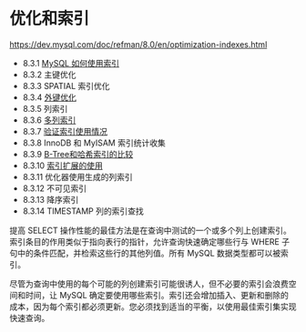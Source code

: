 # 优化和索引

<https://dev.mysql.com/doc/refman/8.0/en/optimization-indexes.html>

- 8.3.1 [MySQL 如何使用索引](MySQL如何使用索引.md)
- 8.3.2 主键优化
- 8.3.3 SPATIAL 索引优化
- 8.3.4 [外键优化](外键优化.md)
- 8.3.5 列索引
- 8.3.6 [多列索引](多列索引.md)
- 8.3.7 [验证索引使用情况](验证索引使用情况.md)
- 8.3.8 InnoDB 和 MyISAM 索引统计收集
- 8.3.9 [B-Tree和哈希索引的比较](B-Tree和Hash索引的比较.md)
- 8.3.10 [索引扩展的使用](MySQL如何使用索引.md)
- 8.3.11 优化器使用生成的列索引
- 8.3.12 不可见索引
- 8.3.13 降序索引
- 8.3.14 TIMESTAMP 列的索引查找

提高 SELECT 操作性能的最佳方法是在查询中测试的一个或多个列上创建索引。索引条目的作用类似于指向表行的指针，允许查询快速确定哪些行与 WHERE 子句中的条件匹配，并检索这些行的其他列值。所有 MySQL 数据类型都可以被索引。

尽管为查询中使用的每个可能的列创建索引可能很诱人，但不必要的索引会浪费空间和时间，让 MySQL 确定要使用哪些索引。索引还会增加插入、更新和删除的成本，因为每个索引都必须更新。您必须找到适当的平衡，以使用最佳索引集实现快速查询。
